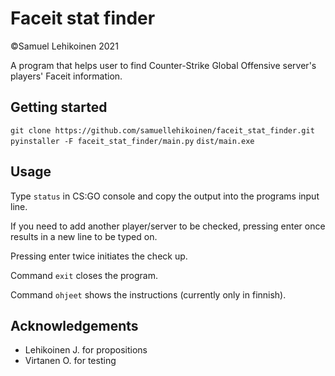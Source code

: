 # Faceit stat finder

©Samuel Lehikoinen 2021

A program that helps user to find Counter-Strike Global Offensive server's players' Faceit information.

## Getting started

`git clone https://github.com/samuellehikoinen/faceit_stat_finder.git`
`pyinstaller -F faceit_stat_finder/main.py`
`dist/main.exe`

## Usage

Type `status` in CS:GO console and copy the output into the programs input line.

If you need to add another player/server to be checked, pressing enter once results in a new line to be typed on.

Pressing enter twice initiates the check up.

Command `exit` closes the program.

Command `ohjeet` shows the instructions (currently only in finnish).

## Acknowledgements
* Lehikoinen J. for propositions
* Virtanen O. for testing
